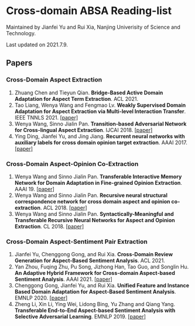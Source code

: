# Cross-domain ABSA Reading-list

Maintained by Jianfei Yu and Rui Xia, Nanjing Univerisity of Science and Technology.

Last updated on 2021.7.9.

## Papers

### Cross-Domain Aspect Extraction 
1. Zhuang Chen and Tieyun Qian. **Bridge-Based Active Domain Adaptation for Aspect Term Extraction**. ACL 2021.
1. Tao Liang, Wenya Wang and Fengmao Lv. **Weakly Supervised Domain Adaptation for Aspect Extraction via Multi-level Interaction Transfer**. IEEE TNNLS 2021. [[paper]](https://arxiv.org/abs/2006.09235)
1. Wenya Wang, Sinno Jialin Pan. **Transition-based Adversarial Network for Cross-lingual Aspect Extraction**. IJCAI 2018. [[paper]](https://www.ijcai.org/Proceedings/2018/0622.pdf)
1. Ying Ding, Jianfei Yu, and Jing Jiang. **Recurrent neural networks with auxiliary labels for cross domain opinion target extraction**. AAAI 2017.[[paper]](https://www.semanticscholar.org/paper/Recurrent-Neural-Networks-with-Auxiliary-Labels-for-Ding-Yu/d08341562091ac6777f613a68a0d59eb600b5c57)


### Cross-Domain Aspect-Opinion Co-Extraction
1. Wenya Wang and Sinno Jialin Pan. **Transferable Interactive Memory Network for Domain Adaptation in Fine-grained Opinion Extraction**. AAAI 19. [[paper]](https://ojs.aaai.org/index.php/AAAI/article/download/10974/10833)
1. Wenya Wang and Sinno Jialin Pan.  **Recursive neural structural correspondence network for cross domain aspect and opinion co-extraction**. ACL 2018. [[paper]](https://www.aclweb.org/anthology/P18-1202/)
1. Wenya Wang and Sinno Jialin Pan. **Syntactically-Meaningful and Transferable Recursive Neural Networks for Aspect and Opinion Extraction**. CL 2018. [[paper]](https://www.aclweb.org/anthology/P18-1202.pdf)

   
### Cross-Domain Aspect-Sentiment Pair Extraction
1. Jianfei Yu, Chenggong Gong, and Rui Xia. **Cross-Domain Review Generation for Aspect-Based Sentiment Analysis**. ACL 2021.
1. Yan Zhou, Fuqing Zhu, Pu Song, Jizhong Han, Tao Guo, and Songlin Hu. **An Adaptive Hybrid Framework for Cross-domain Aspect-based Sentiment Analysis**. AAAI 2021. [[paper]](https://ojs.aaai.org/index.php/AAAI/article/view/17719)
1. Chenggong Gong, Jianfei Yu, and Rui Xia. **Unified Feature and Instance Based Domain Adaptation for Aspect-Based Sentiment Analysis**. EMNLP 2020. [[paper]](https://www.aclweb.org/anthology/2020.emnlp-main.572.pdf)
1. Zheng Li, Xin Li, Ying Wei, Lidong Bing, Yu Zhang and Qiang Yang. **Transferable End-to-End Aspect-based Sentiment Analysis with Selective Adversarial Learning**. EMNLP 2019. [[paper]](https://arxiv.org/abs/1910.14192) 
